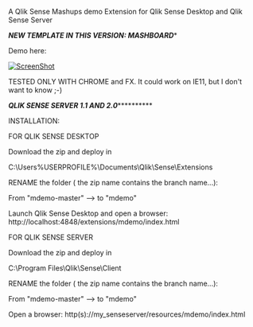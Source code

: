A Qlik Sense Mashups demo Extension for Qlik Sense Desktop and Qlik Sense Server

*****NEW TEMPLATE IN THIS VERSION: MASHBOARD******

Demo here:

[![ScreenShot](https://raw.githubusercontent.com/aalteirac/mdemo/master/thumb.png)](https://www.youtube.com/watch?v=USFK1hh5DWY)

TESTED ONLY WITH CHROME and FX. It could work on IE11, but I don't want to know ;-)

*****QLIK SENSE SERVER 1.1 AND 2.0***************

INSTALLATION:

FOR QLIK SENSE DESKTOP

  Download the zip and deploy in

  C:\Users\%USERPROFILE%\Documents\Qlik\Sense\Extensions

  RENAME the folder ( the zip name contains the branch name...):

  From "mdemo-master" --> to "mdemo"

  Launch Qlik Sense Desktop and open a browser: http://localhost:4848/extensions/mdemo/index.html

FOR QLIK SENSE SERVER

  Download the zip and deploy in

  C:\Program Files\Qlik\Sense\Client

  RENAME the folder ( the zip name contains the branch name...):

  From "mdemo-master" --> to "mdemo"

  Open a browser: http(s)://my_senseserver/resources/mdemo/index.html